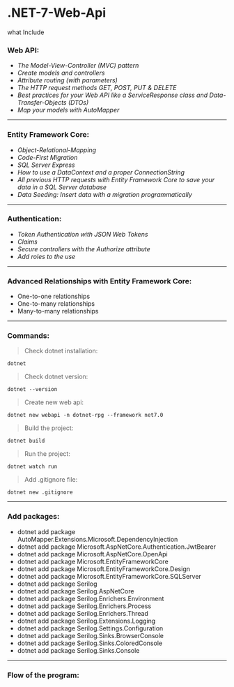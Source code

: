 # .NET-7-Web-Api

what Include

### **Web API:**

- *The Model-View-Controller (MVC) pattern*
- *Create models and controllers*
- *Attribute routing (with parameters)*
- *The HTTP request methods GET, POST, PUT & DELETE*
- *Best practices for your Web API like a ServiceResponse class and Data-Transfer-Objects (DTOs)*
- *Map your models with AutoMapper*

---

### **Entity Framework Core:**

- *Object-Relational-Mapping*
- *Code-First Migration*
- *SQL Server Express*
- *How to use a DataContext and a proper ConnectionString*
- *All previous HTTP requests with Entity Framework Core to save your data in a SQL Server database*
- *Data Seeding: Insert data with a migration programmatically*

---

### **Authentication:**

- *Token Authentication with JSON Web Tokens*
- *Claims*
- *Secure controllers with the Authorize attribute*
- *Add roles to the use*

---

### **Advanced Relationships with Entity Framework Core:**

- One-to-one relationships
- One-to-many relationships
- Many-to-many relationships

---

### **Commands:**

> Check dotnet installation:
```
dotnet
```

> Check dotnet version:
```
dotnet --version
```

> Create new web api:
```
dotnet new webapi -n dotnet-rpg --framework net7.0
```

> Build the project:
```
dotnet build
```

> Run the project:
```
dotnet watch run
```

> Add .gitignore file:
```
dotnet new .gitignore
```

---

### **Add packages:**

- dotnet add package AutoMapper.Extensions.Microsoft.DependencyInjection
- dotnet add package Microsoft.AspNetCore.Authentication.JwtBearer
- dotnet add package Microsoft.AspNetCore.OpenApi
- dotnet add package Microsoft.EntityFrameworkCore
- dotnet add package Microsoft.EntityFrameworkCore.Design
- dotnet add package Microsoft.EntityFrameworkCore.SQLServer
- dotnet add package Serilog
- dotnet add package Serilog.AspNetCore
- dotnet add package Serilog.Enrichers.Environment
- dotnet add package Serilog.Enrichers.Process
- dotnet add package Serilog.Enrichers.Thread
- dotnet add package Serilog.Extensions.Logging
- dotnet add package Serilog.Settings.Configuration
- dotnet add package Serilog.Sinks.BrowserConsole
- dotnet add package Serilog.Sinks.ColoredConsole
- dotnet add package Serilog.Sinks.Console

---

### **Flow of the program:**


